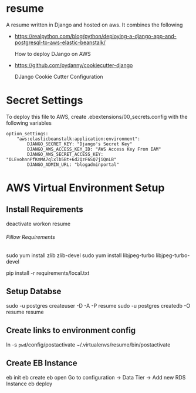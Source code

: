 # resume
A resume written in Django and hosted on aws.  It combines the following
*   https://realpython.com/blog/python/deploying-a-django-app-and-postgresql-to-aws-elastic-beanstalk/

    How to deploy DJango on AWS

*   https://github.com/pydanny/cookiecutter-django

    DJango Cookie Cutter Configuration

# Secret Settings
To deploy this file to AWS, create .ebextensions/00_secrets.config with the following variables
```
option_settings:
    "aws:elasticbeanstalk:application:environment":
        DJANGO_SECRET_KEY: "Django's Secret Key"
        DJANGO_AWS_ACCESS_KEY_ID: "AWS Access Key From IAM"
        DJANGO_AWS_SECRET_ACCESS_KEY: "OLEvohnnPfKmMA7qlxlb5Bt+6d2QzF6SQ7jiQnLB"
        DJANGO_ADMIN_URL: "blogadminportal"
```


# AWS Virtual Environment Setup

## Install Requirements
deactivate
workon resume
###### Pillow Requirements
sudo yum install zlib zlib-devel
sudo yum install libjpeg-turbo libjpeg-turbo-devel

pip install -r requirements/local.txt

## Setup Databse
sudo -u postgres createuser -D -A -P resume
sudo -u postgres createdb -O resume resume

## Create links to environment config
ln -s `pwd`/config/postactivate ~/.virtualenvs/resume/bin/postactivate

## Create EB Instance
eb init
eb create
eb open
  Go to configuration -> Data Tier -> Add new RDS Instance
eb deploy
